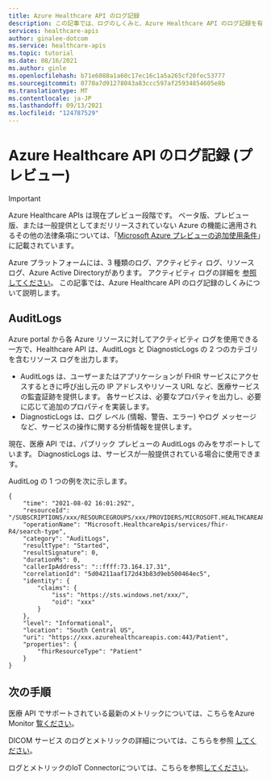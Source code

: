 ```yaml
---
title: Azure Healthcare API のログ記録
description: この記事では、ログのしくみと、Azure Healthcare API のログ記録を有効にする方法について説明します
services: healthcare-apis
author: ginalee-dotcom
ms.service: healthcare-apis
ms.topic: tutorial
ms.date: 08/16/2021
ms.author: ginle
ms.openlocfilehash: b71e6088a1a60c17ec16c1a5a265cf20fec53777
ms.sourcegitcommit: 0770a7d91278043a83ccc597af25934854605e8b
ms.translationtype: MT
ms.contentlocale: ja-JP
ms.lasthandoff: 09/13/2021
ms.locfileid: "124787529"
---
```

# <a name="logging-for-azure-healthcare-apis-preview"></a>Azure Healthcare API のログ記録 (プレビュー)

> [!IMPORTANT]
> Azure Healthcare APIs は現在プレビュー段階です。 ベータ版、プレビュー版、または一般提供としてまだリリースされていない Azure の機能に適用されるその他の法律条項については、「[Microsoft Azure プレビューの追加使用条件](https://azure.microsoft.com/support/legal/preview-supplemental-terms/)」に記載されています。

Azure プラットフォームには、3 種類のログ、アクティビティ ログ、リソース ログ、Azure Active Directoryがあります。 アクティビティ ログの詳細を [参照してください](../azure-monitor/essentials/platform-logs-overview.md)。 この記事では、Azure Healthcare API のログ記録のしくみについて説明します。

## <a name="auditlogs"></a>AuditLogs
Azure portal から各 Azure リソースに対してアクティビティ ログを使用できる一方で、Healthcare API は、AuditLogs と DiagnosticLogs の 2 つのカテゴリを含むリソース ログを出力します。

- AuditLogs は、ユーザーまたはアプリケーションが FHIR サービスにアクセスするときに呼び出し元の IP アドレスやリソース URL など、医療サービスの監査証跡を提供します。 各サービスは、必要なプロパティを出力し、必要に応じて追加のプロパティを実装します。
- DiagnosticLogs は、ログ レベル (情報、警告、エラー) やログ メッセージなど、サービスの操作に関する分析情報を提供します。

現在、医療 API では、パブリック プレビューの AuditLogs のみをサポートしています。 DiagnosticLogs は、サービスが一般提供されている場合に使用できます。

AuditLog の 1 つの例を次に示します。

```
{
    "time": "2021-08-02 16:01:29Z",
    "resourceId": "/SUBSCRIPTIONS/xxx/RESOURCEGROUPS/xxx/PROVIDERS/MICROSOFT.HEALTHCAREAPIS/SERVICES/xxx",
    "operationName": "Microsoft.HealthcareApis/services/fhir-R4/search-type",
    "category": "AuditLogs",
    "resultType": "Started",
    "resultSignature": 0,
    "durationMs": 0,
    "callerIpAddress": "::ffff:73.164.17.31",
    "correlationId": "5d04211aaf172d43b83d9eb500464ec5",
    "identity": {
        "claims": {
            "iss": "https://sts.windows.net/xxx/",
            "oid": "xxx"
        }
    },
    "level": "Informational",
    "location": "South Central US",
    "uri": "https://xxx.azurehealthcareapis.com:443/Patient",
    "properties": {
        "fhirResourceType": "Patient"
    }
}
```

## <a name="next-steps"></a>次の手順

医療 API でサポートされている最新のメトリックについては、こちらをAzure Monitor [覧ください](../azure-monitor/essentials/metrics-supported.md)。

DICOM サービス のログとメトリックの詳細については、こちらを参照 [してください](./dicom/enable-diagnostic-logging.md)。

ログとメトリックのIoT Connectorについては、こちらを参照[してください](./azure-api-for-fhir/iot-metrics-display.md)。